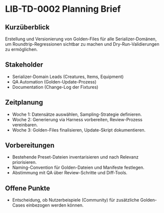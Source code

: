 # LIB-TD-0002 Planning Brief

## Kurzüberblick
Erstellung und Versionierung von Golden-Files für alle Serializer-Domänen, um Roundtrip-Regressionen sichtbar zu machen und Dry-Run-Validierungen zu ermöglichen.

## Stakeholder
- Serializer-Domain Leads (Creatures, Items, Equipment)
- QA Automation (Golden-Update-Prozess)
- Documentation (Change-Log der Fixtures)

## Zeitplanung
- Woche 1: Datensätze auswählen, Sampling-Strategie definieren.
- Woche 2: Generierung via Harness vorbereiten, Review-Prozess vereinbaren.
- Woche 3: Golden-Files finalisieren, Update-Skript dokumentieren.

## Vorbereitungen
- Bestehende Preset-Dateien inventarisieren und nach Relevanz priorisieren.
- Naming-Convention für Golden-Dateien und Manifeste festlegen.
- Abstimmung mit QA über Review-Schritte und Diff-Tools.

## Offene Punkte
- Entscheidung, ob Nutzerbeispiele (Community) für zusätzliche Golden-Cases einbezogen werden können.
